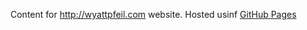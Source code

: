 Content for <http://wyattpfeil.com> website.  Hosted usinf [GitHub Pages](https://pages.github.com/)
